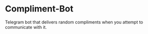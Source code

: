 # Compliment-Bot
Telegram bot that delivers random compliments when you attempt to communicate with it. 
